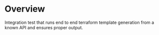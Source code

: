 # Overview

Integration test that runs end to end terraform template generation from a
known API and ensures proper output.

